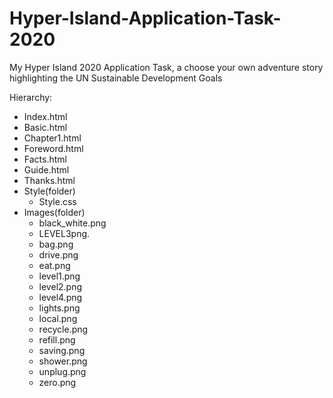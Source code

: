 # Hyper-Island-Application-Task-2020
My Hyper Island 2020 Application Task, a choose your own adventure story highlighting the UN Sustainable Development Goals

Hierarchy:
  - Index.html
  - Basic.html
  - Chapter1.html
  - Foreword.html
  - Facts.html
  - Guide.html
  - Thanks.html
  - Style(folder)
    - Style.css
  - Images(folder)
    - black_white.png
    - LEVEL3png.
    - bag.png
    - drive.png
    - eat.png
    - level1.png
    - level2.png
    - level4.png
    - lights.png
    - local.png
    - recycle.png
    - refill.png
    - saving.png
    - shower.png
    - unplug.png
    - zero.png
